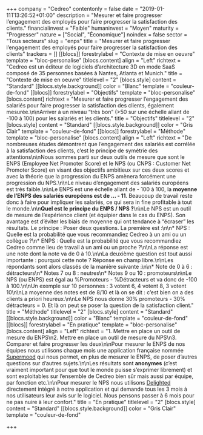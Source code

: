 +++
company = "Cedreo"
contentonly = false
date = "2019-01-11T13:26:52+01:00"
description = "Mesurer et faire progresser l’engagement des employés pour faire progresser la satisfaction des clients."
financialinvest = "Faible"
humaninvest = "Moyen"
maturity = "Progresser"
nature = ["Social", "Économique"]
noindex = false
sector = "Tous secteurs"
slug = "enps"
title = "Mesurer et faire progresser l’engagement des employés pour faire progresser la satisfaction des clients"
trackers = []
[[blocs]]
forestrylabel = "Contexte de mise en oeuvre"
template = "bloc-personalise"
[blocs.content]
align = "Left"
richtext = "Cedreo est un éditeur de logiciels d’architecture 3D en mode SaaS composé de 35 personnes basées à Nantes, Atlanta et Munich."
title = "Contexte de mise en oeuvre"
titlelevel = "2"
[blocs.style]
content = "Standard"
[[blocs.style.background]]
color = "Blanc"
template = "couleur-de-fond"
[[blocs]]
forestrylabel = "Objectifs"
template = "bloc-personalise"
[blocs.content]
richtext = "Mesurer et faire progresser l’engagement des salariés pour faire progresser la satisfaction des clients, également mesurée.\n\nArriver à un niveau “très bon” (>50 sur une échelle allant de -100 à 100) pour les salariés et les clients."
title = "Objectifs"
titlelevel = "2"
[blocs.style]
content = "Standard"
[[blocs.style.background]]
color = "Gris Clair"
template = "couleur-de-fond"
[[blocs]]
forestrylabel = "Méthode"
template = "bloc-personalise"
[blocs.content]
align = "Left"
richtext = "De nombreuses études démontrent que l’engagement des salariés est corrélée à la satisfaction des clients, c’est le principe de symétrie des attentions\n\nNous sommes parti sur deux outils de mesure que sont le ENPS (Employee Net Promoter Score) et le NPS (ou CNPS : Customer Net Promoter Score) en visant des objectifs ambitieux sur ces deux scores et avec la théorie que la progression du ENPS amènera forcément une progression du NPS.\n\nLe niveau d’engagement des salariés européens est très faible.\n\nLe ENPS est une échelle allant de - 100 à 100, la **moyenne de l’ENPS des salariés européens est de … - 11**. Beaucoup de travail reste donc à faire pour impliquer les salariés, ce qui sera in fine profitable à tout le monde.\n\n**Quel est le principe du ENPS / NPS ?**\n\nLe NPS est un outil de mesure de l’expérience client (et équipier dans le cas du ENPS). Son avantage est d’éviter les biais de moyenne qui ont tendance à “écraser” les résultats. Le principe : Poser deux questions. La première est :\n\n* NPS : Quelle est la probabilité que vous recommandiez Cedreo à un ami ou un collègue ?\n* ENPS : Quelle est la probabilité que vous recommandiez Cedreo comme lieu de travail à un ami ou un proche ?\n\nLa réponse est une note dont la note va de 0 à 10.\n\nLa deuxième question est tout aussi importante : pourquoi cette note ? Réponse en champ libre.\n\nLes répondants sont alors classés de la manière suivante :\n\n* Note de 0 à 6 : détracteurs\n* Notes 7 ou 8 : neutres\n* Notes 9 ou 10 : promoteurs\n\nLe NPS (ou ENPS) est égal au %Promoteurs - %Détracteurs et va donc de -100 à 100.\n\nUn exemple sur 10 personnes : 3 votent 6, 4 votent 8, 3 votent 10\n\nLa moyenne des notes est de 8/10 et là on se dit : c’est bien on a des clients a priori heureux.\n\nLe NPS nous donne 30% promoteurs - 30% détracteurs = 0. Et là on peut se poser la question de la satisfaction client."
title = "Méthode"
titlelevel = "2"
[blocs.style]
content = "Standard"
[[blocs.style.background]]
color = "Blanc"
template = "couleur-de-fond"
[[blocs]]
forestrylabel = "En pratique"
template = "bloc-personalise"
[blocs.content]
align = "Left"
richtext = "1. Mettre en place un outil de mesure du ENPS\n2. Mettre en place un outil de mesure du NPS\n3. Comparer et faire progresser les deux\n\nPour mesurer le ENPS de nos équipes nous utilisons chaque mois une application française nommée [Supermood](https://supermood.fr/) qui nous permet, en plus de mesurer le ENPS, de poser d’autres questions sur d’autres sujets.\n\nLes résultats sont **anonymes** (c’est vraiment important pour que tout le monde puisse s’exprimer librement) et sont exploitables sur l’ensemble de Cedreo bien sûr mais aussi par équipe, par fonction etc.\n\nPour mesurer le NPS nous utilisons [Delighted](https://delighted.com/) directement intégré à notre application et qui demande tous les 3 mois à nos utilisateurs leur avis sur le logiciel. Nous pensons passer à 6 mois pour ne pas nuire à leur confort."
title = "En pratique"
titlelevel = "2"
[blocs.style]
content = "Standard"
[[blocs.style.background]]
color = "Gris Clair"
template = "couleur-de-fond"

+++
